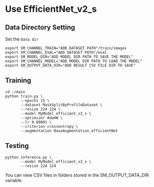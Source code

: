 # Use EfficientNet_v2_s

## Data Directory Setting
Set the `Data dir`
```
export SM_CHANNEL_TRAIN="ADD DATASET PATH"/train/images
export SM_CHANNEL_EVAL="ADD DATASET PATH"/eval
export SM_MODEL_DIR="ADD MODEL DIR PATH TO SAVE THE MODEL"
export SM_CHANNEL_MODEL="ADD MODEL DIR PATH TO LOAD THE MODEL"
export SM_OUTPUT_DATA_DIR="ADD RESULT CSV FILE DIR TO SAVE"
```

## Training
```
cd ~/main
python train.py \
       --epochs 15 \
       --dataset MaskSplitByProfileDataset \
       --resize 224 224 \
       --model MyModel_efficient_v2_s \
       --optimizer AdamW \
       --lr 0.00001 \
       --criterion crossentropy \
       --augmentation BaseAugmentation_efficientNet
```
 
 
## Testing
```
python inference.py \
       --model MyModel_efficient_v2_s \
       --resize 224 224 
```
You can view CSV files in folders stored in the SM_OUTPUT_DATA_DIR variable.